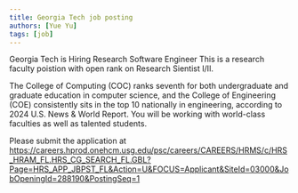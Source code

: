 ```yaml
---
title: Georgia Tech job posting
authors: [Yue Yu]
tags: [job]
---
```


Georgia Tech is Hiring Research Software Engineer
This is a research faculty poistion with open rank on Research Sientist I/II. 

The College of Computing (COC) ranks seventh for both undergraduate and graduate education in computer science, and the College of Engineering (COE) consistently sits in the top 10 nationally in engineering, according to 2024 U.S. News & World Report. You will be working with world-class faculties as well as talented students. 

Please submit the application at https://careers.hprod.onehcm.usg.edu/psc/careers/CAREERS/HRMS/c/HRS_HRAM_FL.HRS_CG_SEARCH_FL.GBL?Page=HRS_APP_JBPST_FL&Action=U&FOCUS=Applicant&SiteId=03000&JobOpeningId=288190&PostingSeq=1